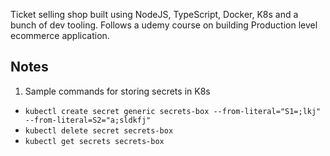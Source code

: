 Ticket selling shop built using NodeJS, TypeScript, Docker, K8s and a bunch of dev tooling. Follows a udemy course on building Production level ecommerce application.

## Notes

1. Sample commands for storing secrets in K8s

- `kubectl create secret generic secrets-box --from-literal="S1=;lkj" --from-literal=S2="a;sldkfj"`
- `kubectl delete secret secrets-box`
- `kubectl get secrets secrets-box`
